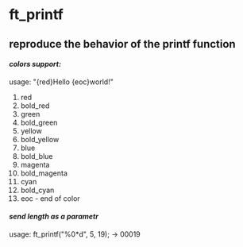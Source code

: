 # ft_printf
## reproduce the behavior of the printf function
#### *colors support:*
  
  usage: "{red}Hello {eoc}world!"
1. red
2. bold_red
3. green
4. bold_green
5. yellow
6. bold_yellow
7. blue
8. bold_blue
9. magenta
10. bold_magenta
11. cyan
12. bold_cyan
13. eoc - end of color

#### *send length as a parametr*

  usage: ft_printf("%0*d", 5, 19); -> 00019
